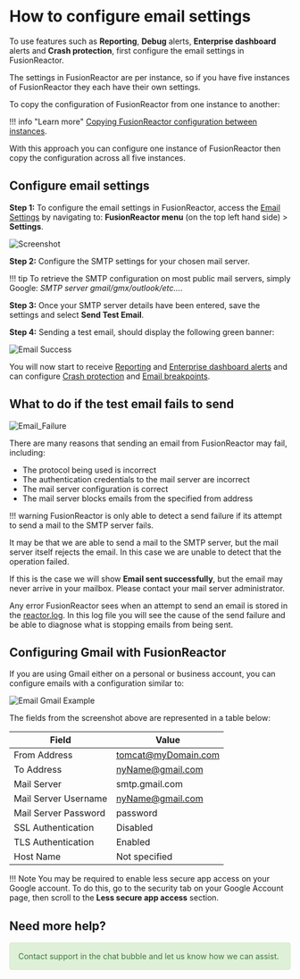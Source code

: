 # How to configure email settings

To use features such as **Reporting**, **Debug** alerts, **Enterprise dashboard** alerts and **Crash protection**, first configure the email settings in FusionReactor.

 The settings in FusionReactor are per instance, so if you have five instances of FusionReactor they each have their own settings.
 
 To copy the configuration of FusionReactor from one instance to another:

!!! info "Learn more"
    [Copying FusionReactor configuration between instances](/frdocs/Monitor-your-data/FR-Agent/FAQs/Copying-FusionReactor-Configuration-Between_Instances/). 
 
 With this approach you can configure one instance of FusionReactor then copy the configuration across all five instances.

## Configure email settings


**Step 1:** To configure the email settings in FusionReactor, access the [Email Settings](/frdocs/Data-insights/Features/Settings/Main-Menu/#email-setting) by navigating to: **FusionReactor menu** (on the top left hand side) >  **Settings**.

![Screenshot](/frdocs/Troubleshooting/images/settingsemail.png)

**Step 2:** Configure the SMTP settings for your chosen mail server. 


!!! tip
    To retrieve the SMTP configuration on most public mail servers, simply Google: *SMTP server gmail/gmx/outlook/etc...*.

 **Step 3:** Once your SMTP server details have been entered, save the settings and select **Send Test Email**.

 **Step 4:** Sending a test email, should display the following green banner:

  ![Email Success](/frdocs/Troubleshooting/images/Email-success.jpg)
 
 You will now start to receive [Reporting](/frdocs/Data-insights/Extras/Plugins/FusionReactor-Reports-Plugin/) and [Enterprise dashboard alerts](/frdocs/Data-insights/Features/Enterprise-Dashboard/Enterprise-Dashboard/) and can configure [Crash protection](/frdocs/Data-insights/Features/Crash-protection/Crash-Protection/) and [Email breakpoints](/frdocs/Data-insights/Features/Debugger/Debug-Email-Alert/).



## What to do if the test email fails to send

![Email_Failure](/frdocs/Troubleshooting/images/Email-Failure.jpg)

There are many reasons that sending an email from FusionReactor may fail, including:

* The protocol being used is incorrect
* The authentication credentials to the mail server are incorrect
* The mail server configuration is correct
* The mail server blocks emails from the specified from address

!!! warning
    FusionReactor is only able to detect a send failure if its attempt to send a mail to the SMTP server fails. 
    
    
It may be that we are able to send a mail to the SMTP server, but the mail server itself rejects the email. In this case we are unable to detect that the operation failed.

If this is the case we will show **Email sent successfully**, but the email may never arrive in your mailbox. Please contact your mail server administrator.

Any error FusionReactor sees when an attempt to send an email is stored in the [reactor.log](../Logs/Files/Reactor-Log.md). In this log file you will see the cause of the send failure and be able to diagnose what is stopping emails from being sent.

## Configuring Gmail with FusionReactor

If you are using Gmail either on a personal or business account, you can configure emails with a configuration similar to:

![Email Gmail Example](/frdocs/Troubleshooting/images/Email-Gmail.jpg)

The fields from the screenshot above are represented in a table below:

| Field | Value |
|--- |--- |
| From Address | tomcat@myDomain.com |
| To Address | nyName@gmail.com |
| Mail Server | smtp.gmail.com |
| Mail Server Username | nyName@gmail.com |
| Mail Server Password | password |
| SSL Authentication | Disabled |
| TLS Authentication | Enabled |
| Host Name | Not specified |

!!! Note
    You may be required to enable less secure app access on your Google account. To do this, go to the security tab on your Google Account page, then scroll to the **Less secure app access** section.

## Need more help?

<div style="padding: 15px; border: 1px solid transparent; border-color: transparent; margin-bottom: 20px; border-radius: 4px; color: #3c763d; background-color: #dff0d8; border-color: #d6e9c6;"> Contact support in the chat bubble and let us know how we can assist. </div> 